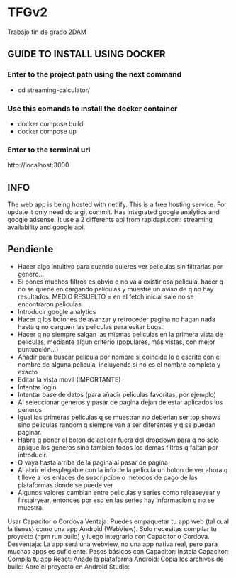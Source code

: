 # TFGv2
Trabajo fin de grado 2DAM

## GUIDE TO INSTALL USING DOCKER

### Enter to the project path using the next command
- cd streaming-calculator/

### Use this comands to install the docker container
- docker compose build
- docker compose up

### Enter to the terminal url
http://localhost:3000

## INFO
The web app is being hosted with netlify. This is a free hosting service. For update it only need do a git commit.
Has integrated google analytics and google adsense.
It use a 2 differents api from rapidapi.com: streaming availability and google api.

## Pendiente
- Hacer algo intuitivo para cuando quieres ver peliculas sin filtrarlas por genero...
- Si pones muchos filtros es obvio q no va a existir esa pelicula. hacer q no se quede en cargando películas y muestre un aviso de q no hay resultados. MEDIO RESUELTO = en el fetch inicial sale no se encontraron peliculas
- Introducir google analytics
- Hacer q los botones de avanzar y retroceder pagina no hagan  nada hasta q no carguen las peliculas para evitar bugs.
- Hacer q no siempre salgan las mismas peliculas en la primera vista de peliculas, mediante algun criterio (populares, más vistas, con mejor puntuación...)
- Añadir para buscar pelicula por nombre si coincide lo q escrito con el nombre de alguna pelicula, incluyendo si no es el nombre completo y exacto
- Editar la vista movil (IMPORTANTE)
- Intentar login
- Intentar base de datos (para añadir peliculas favoritas, por ejemplo)
- Al seleccionar generos y pasar de pagina dejan de estar aplicados los generos
- Igual las primeras peliculas q se muestran no deberian ser top shows sino peliculas random q siempre van a ser diferentes y q se puedan paginar.
- Habra q poner el boton de aplicar fuera del dropdown para q no solo aplique los generos sino tambien todos los demas filtros q faltan por introducir.
- Q vaya hasta arriba de la pagina al pasar de pagina
- Al abrir el desplegable con la info de la pelicula un boton de ver ahora q t lleve a los enlaces de suscripcion o metodos de pago de las plataformas donde se puede ver
- Algunos valores cambian entre peliculas y series como releaseyear y firstairyear, entonces por eso en las series hay informacion q no se muestra.







Usar Capacitor o Cordova
Ventaja: Puedes empaquetar tu app web (tal cual la tienes) como una app Android (WebView). Solo necesitas compilar tu proyecto (npm run build) y luego integrarlo con Capacitor o Cordova.
Desventaja: La app será una webview, no una app nativa real, pero para muchas apps es suficiente.
Pasos básicos con Capacitor:
Instala Capacitor:
Compila tu app React:
Añade la plataforma Android:
Copia los archivos de build:
Abre el proyecto en Android Studio:
